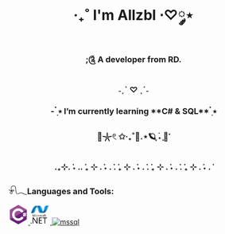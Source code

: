 <h1 align="center"> ‧₊˚  I'm Allzbl ⋅♡༘⋆ </h1>
<h3 align="center">;༊ A developer from RD.</h3>
<h3 align="center">˗ˏˋ ♡ ˎˊ˗ </h3>

<h3 align="center">- ๋࣭ ⭑ I’m currently learning **C# & SQL** ๋࣭ ⭑</h3>

<h3 align="center">🫧𓇼𓏲 ✩‧₊˚🎐.⋆🪐ִֶָ ࣪˖ ִֶָ🐇་</h3>

<h3 align="center">.₊⊹. ݁˖ .. ݁₊ ⊹ . ݁˖ . ݁. ݁₊ ⊹ . ݁˖ . ݁. ݁₊ ⊹ . ݁˖ . ݁. ݁₊ ⊹ . ݁˖ . ݁</h3>
<h3 align="left">𓍯𓂃Languages and Tools:</h3>
<p align="left"> <a href="https://www.w3schools.com/cs/" target="_blank" rel="noreferrer"> <img src="https://raw.githubusercontent.com/devicons/devicon/master/icons/csharp/csharp-original.svg" alt="csharp" width="40" height="40"/> </a> <a href="https://dotnet.microsoft.com/" target="_blank" rel="noreferrer"> <img src="https://raw.githubusercontent.com/devicons/devicon/master/icons/dot-net/dot-net-original-wordmark.svg" alt="dotnet" width="40" height="40"/> </a> <a href="https://www.microsoft.com/en-us/sql-server" target="_blank" rel="noreferrer"> <img src="https://www.svgrepo.com/show/303229/microsoft-sql-server-logo.svg" alt="mssql" width="40" height="40"/> </a> </p>

